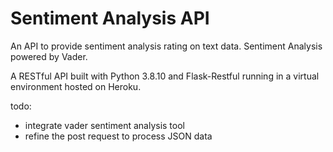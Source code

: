 # Sentiment Analysis API

An API to provide sentiment analysis rating on text data.
Sentiment Analysis powered by Vader.

A RESTful API built with Python 3.8.10 and Flask-Restful running in a virtual environment hosted on Heroku.

todo:
- integrate vader sentiment analysis tool
- refine the post request to process JSON data